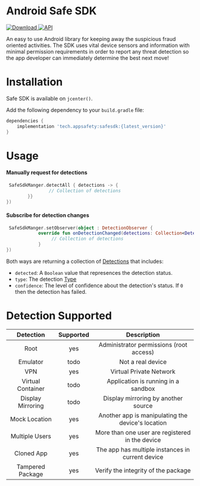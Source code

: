 # Android Safe SDK 
[ ![Download](https://api.bintray.com/packages/appsafety/safesdk/safesdk/images/download.svg?version=0.4.4) ](https://bintray.com/appsafety/safesdk/safesdk/0.4.4/link)[![API](https://img.shields.io/badge/API-21%2B-brightgreen.svg?style=flat)](https://android-arsenal.com/api?level=21)

An easy to use Android library for keeping away the suspicious fraud oriented activities. The SDK uses vital device sensors and information with minimal permission requirements in order to report any threat detection so the app developer can immediately determine the best next move!

# Installation
Safe SDK is available on `jcenter()`.

Add the following dependency to your `build.gradle` file:

```gradle
dependencies {
    implementation 'tech.appsafety:safesdk:{latest_version}'
}
```
# Usage
#### Manually request for detections
```kotlin
 SafeSdkManger.detectAll { detections -> {
                // Collection of detections
        }}
})
```
#### Subscribe for detection changes
```kotlin
 SafeSdkManger.setObserver(object : DetectionObserver {
            override fun onDetectionChanged(detections: Collection<Detection>) {
                 // Collection of detections
            }
})
```
Both ways are returning a collection of [Detections](https://github.com/AppSafetyTech/safesdk-android/blob/main/safesdk/src/main/java/tech/appsafety/shared/Detection.kt) that includes:
- `detected`: A `Boolean` value that represences the detection status.
- `type`: The detection [Type](https://github.com/AppSafetyTech/safesdk-android/blob/main/safesdk/src/main/java/tech/appsafety/shared/Type.kt)
- `confidence`: The level of confidence about the detection's status. If `0` then the detection has failed.
# Detection Supported
|     Detection     	|  Supported  	|                    Description                    	|
|:-----------------:	|:----------:	|:-------------------------------------------------:	|
|        Root       	|     yes    	|      Administrator permissions (root access)      	|
|      Emulator     	|    todo    	|                 Not a real device                 	|
|        VPN        	|     yes    	|              Virtual Private Network              	|
| Virtual Container 	|    todo    	|        Application is running in a sandbox        	|
| Display Mirroring 	|    todo    	|        Display mirroring by another source        	|
|   Mock Location   	|     yes    	| Another app is manipulating the device's location 	|
|  Multiple  Users  	|     yes    	|   More than one user are registered in the device  	|
|    Cloned  App    	|     yes    	|  The app has multiple instances in current device 	|
|  Tampered Package 	|     yes    	|        Verify the integrity of the package        	|




